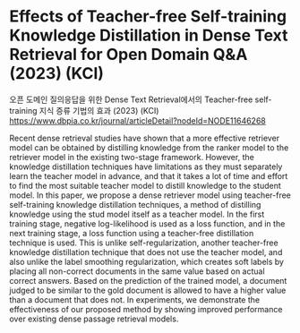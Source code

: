 # Effects of Teacher-free Self-training Knowledge Distillation in Dense Text Retrieval for Open Domain Q&A (2023) (KCI)
오픈 도메인 질의응답을 위한 Dense Text Retrieval에서의 Teacher-free self-training 지식 증류 기법의 효과 (2023) (KCI)
https://www.dbpia.co.kr/journal/articleDetail?nodeId=NODE11646268

Recent dense retrieval studies have shown that a more effective retriever model can be obtained by distilling knowledge from the ranker model to the retriever model in the existing two-stage framework. However, the knowledge distillation techniques have limitations as they must separately learn the teacher model in advance, and that it takes a lot of time and effort to find the most suitable teacher model to distill knowledge to the student model. In this paper, we propose a dense retriever model using teacher-free self-training knowledge distillation techniques, a method of distilling knowledge using the stud model itself as a teacher model. In the first training stage, negative log-likelihood is used as a loss function, and in the next training stage, a loss function using a teacher-free distillation technique is used. This is unlike self-regularization, another teacher-free knowledge distillation technique that does not use the teacher model, and also unlike the label smoothing regularization, which creates soft labels by placing all non-correct documents in the same value based on actual correct answers. Based on the prediction of the trained model, a document judged to be similar to the gold document is allowed to have a higher value than a document that does not. In experiments, we demonstrate the effectiveness of our proposed method by showing improved performance over existing dense passage retrieval models.
